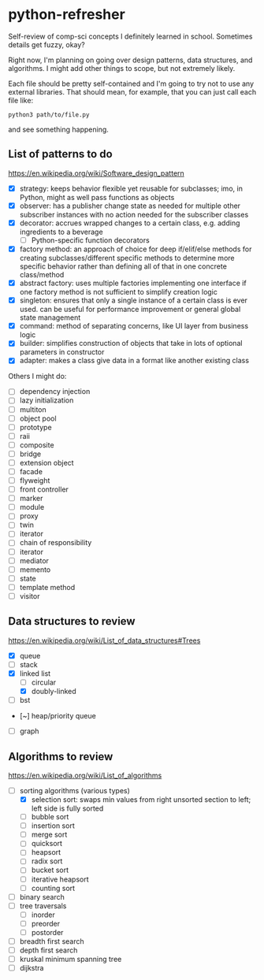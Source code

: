 # python-refresher
Self-review of comp-sci concepts I definitely learned in school. Sometimes details get fuzzy, okay?

Right now, I'm planning on going over design patterns, data structures, and algorithms. I might add other things to scope, but not extremely likely.

Each file should be pretty self-contained and I'm going to try not to use any external libraries. That should mean, for example, that you can just call each file like:

```
python3 path/to/file.py
```

and see something happening.

## List of patterns to do

https://en.wikipedia.org/wiki/Software_design_pattern

- [x] strategy: keeps behavior flexible yet reusable for subclasses; imo, in Python, might as well pass functions as objects
- [x] observer: has a publisher change state as needed for multiple other subscriber instances with no action needed for the subscriber classes
- [x] decorator: accrues wrapped changes to a certain class, e.g. adding ingredients to a beverage
    - [ ] Python-specific function decorators
- [x] factory method: an approach of choice for deep if/elif/else methods for creating subclasses/different specific methods to determine more specific behavior rather than defining all of that in one concrete class/method
- [x] abstract factory: uses multiple factories implementing one interface if one factory method is not sufficient to simplify creation logic
- [x] singleton: ensures that only a single instance of a certain class is ever used. can be useful for performance improvement or general global state management
- [x] command: method of separating concerns, like UI layer from business logic
- [x] builder: simplifies construction of objects that take in lots of optional parameters in constructor
- [x] adapter: makes a class give data in a format like another existing class

Others I might do:

- [ ] dependency injection
- [ ] lazy initialization
- [ ] multiton
- [ ] object pool
- [ ] prototype
- [ ] raii
- [ ] composite
- [ ] bridge
- [ ] extension object
- [ ] facade
- [ ] flyweight
- [ ] front controller
- [ ] marker
- [ ] module
- [ ] proxy
- [ ] twin
- [ ] iterator
- [ ] chain of responsibility
- [ ] iterator
- [ ] mediator
- [ ] memento
- [ ] state
- [ ] template method
- [ ] visitor

## Data structures to review

https://en.wikipedia.org/wiki/List_of_data_structures#Trees

- [x] queue
- [ ] stack
- [x] linked list
    - [ ] circular
    - [x] doubly-linked
- [ ] bst
- [~] heap/priority queue
- [ ] graph

## Algorithms to review

https://en.wikipedia.org/wiki/List_of_algorithms

- [ ] sorting algorithms (various types)
    - [x] selection sort: swaps min values from right unsorted section to left; left side is fully sorted
    - [ ] bubble sort
    - [ ] insertion sort
    - [ ] merge sort
    - [ ] quicksort
    - [ ] heapsort
    - [ ] radix sort
    - [ ] bucket sort
    - [ ] iterative heapsort
    - [ ] counting sort
- [ ] binary search
- [ ] tree traversals
    - [ ] inorder
    - [ ] preorder
    - [ ] postorder
- [ ] breadth first search
- [ ] depth first search
- [ ] kruskal minimum spanning tree
- [ ] dijkstra

